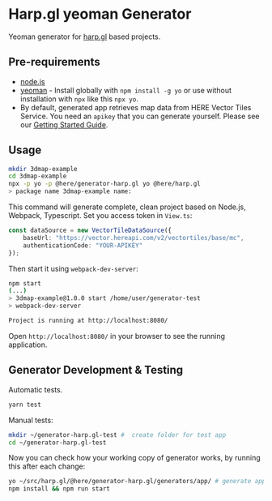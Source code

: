 # Harp.gl yeoman Generator

Yeoman generator for [harp.gl](https://github.com/lume/harp.gl) based projects.

## Pre-requirements

-   [node.js](https://nodejs.org/)
-   [yeoman](https://yeoman.io/) - Install globally with `npm install -g yo` or use without
    installation with `npx` like this `npx yo`.
-   By default, generated app retrieves map data from HERE Vector Tiles Service. You need an `apikey` that you can generate yourself. Please see our [Getting Started Guide](../../docs/GettingStartedGuide.md).

## Usage

```sh
mkdir 3dmap-example
cd 3dmap-example
npx -p yo -p @here/generator-harp.gl yo @here/harp.gl
> package name 3dmap-example name:
```

This command will generate complete, clean project based on Node.js, Webpack, Typescript.
Set you access token in `View.ts`:

```typescript
const dataSource = new VectorTileDataSource({
    baseUrl: "https://vector.hereapi.com/v2/vectortiles/base/mc",
    authenticationCode: "YOUR-APIKEY"
});
```

Then start it using `webpack-dev-server`:

```sh
npm start
(...)
> 3dmap-example@1.0.0 start /home/user/generator-test
> webpack-dev-server

Project is running at http://localhost:8080/
```

Open `http://localhost:8080/` in your browser to see the running application.

## Generator Development & Testing

Automatic tests.

```sh
yarn test
```

Manual tests:

```sh
mkdir ~/generator-harp.gl-test #  create folder for test app
cd ~/generator-harp.gl-test
```

Now you can check how your working copy of generator works, by running this after each change:

```sh
yo ~/src/harp.gl/@here/generator-harp.gl/generators/app/ # generate app
npm install && npm run start
```
